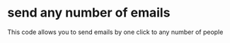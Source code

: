 # send any number of emails 
This code allows you to send emails by one click to any number of people
